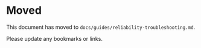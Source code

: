 # Moved

This document has moved to `docs/guides/reliability-troubleshooting.md`.

Please update any bookmarks or links.